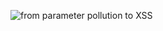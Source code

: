 


![from parameter pollution to XSS](https://medium.com/@momenbasel/from-parameter-pollution-to-xss-d095e13be060 "from parameter pollution to XSS")
